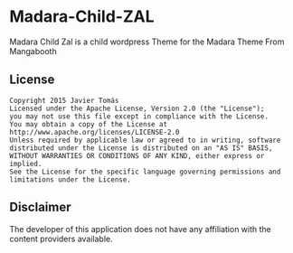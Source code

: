 # Madara-Child-ZAL
Madara Child Zal is a child wordpress Theme for the Madara Theme From Mangabooth

## License
    Copyright 2015 Javier Tomás
    Licensed under the Apache License, Version 2.0 (the "License");
    you may not use this file except in compliance with the License.
    You may obtain a copy of the License at
    http://www.apache.org/licenses/LICENSE-2.0
    Unless required by applicable law or agreed to in writing, software
    distributed under the License is distributed on an "AS IS" BASIS,
    WITHOUT WARRANTIES OR CONDITIONS OF ANY KIND, either express or implied.
    See the License for the specific language governing permissions and
    limitations under the License.

## Disclaimer
The developer of this application does not have any affiliation with the content providers available.
